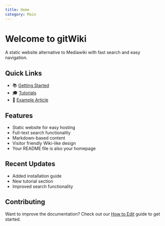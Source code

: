 ```yaml
---
title: Home
category: Main
---
```


# Welcome to gitWiki

A static website alternative to Mediawiki with fast search and easy navigation.

## Quick Links

- 📚 [Getting Started](/getting-started)
- 🎓 [Tutorials](/Tutorials/tutorials)
- 📖 [Example Article](/example-article)

## Features

- Static website for easy hosting
- Full-text search functionality
- Markdown-based content
- Visitor friendly Wiki-like design
- Your README file is also your homepage

## Recent Updates

- Added installation guide
- New tutorial section
- Improved search functionality

## Contributing

Want to improve the documentation? Check out our [How to Edit](/how-to-edit) guide to get started.
